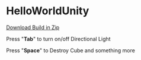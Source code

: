 # HelloWorldUnity
[Download Build in Zip](https://download-directory.github.io/?url=https://github.com/dienyaaa/HelloWorldUnity/tree/main/Build)

Press "<b>Tab</b>" to turn on/off Directional Light

Press "<b>Space</b>" to Destroy Cube and something more
